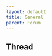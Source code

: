 ```yaml
---
layout: default
title: General
parent: Forum
---
```

<h2>Thread</h2>

<div>
<script src="https://utteranc.es/client.js" repo="https://github.com/COMP6900/COMP6900.github.io" issue-term="pathname"
        theme="github-light" crossorigin="anonymous" async>
        </script>
</div>
